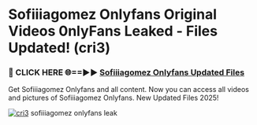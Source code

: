 # Sofiiiagomez Onlyfans Original Videos 0nlyFans Leaked - Files Updated! (cri3)

<h3>🔴 CLICK HERE 🌐==►► <a href="https://tinyurl.com/2jnfzry5" rel="nofollow">Sofiiiagomez Onlyfans Updated Files</a></h3>

Get Sofiiiagomez Onlyfans and all content. Now you can access all videos and pictures of Sofiiiagomez Onlyfans. New Updated Files 2025!

[![cri3](https://i.imgur.com/GyGTBgg.gif)](https://tinyurl.com/2jnfzry5)
sofiiiagomez onlyfans leak